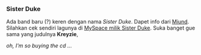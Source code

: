 ### Sister Duke

Ada band baru (?) keren dengan nama *Sister Duke*. Dapet info dari [Miund](http://miund.com/mumbles2/?p=367). Silahkan cek sendiri lagunya di [MySpace milik Sister Duke](http://www.myspace.com/sisterduke). Suka banget gue sama yang judulnya **Kreyzie**,

_oh, I'm so buying the cd ..._

<!-- {"time": "2008-02-26 20:38:52", "title": "Sister Duke"} -->
